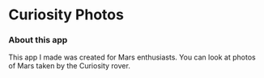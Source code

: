 # Curiosity Photos

### About this app
This app I made was created for Mars enthusiasts.  You can
look at photos of Mars taken by the Curiosity rover.
